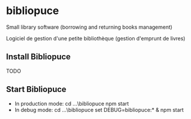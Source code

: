 # bibliopuce

Small library software (borrowing and returning books management)

Logiciel de gestion d'une petite bibliothèque (gestion d'emprunt de livres)


## Install Bibliopuce

TODO

## Start Bibliopuce

* In production mode:
    cd ...\bibliopuce
    npm start
* In debug mode:
    cd ...\bibliopuce
    set DEBUG=bibliopuce:* & npm start
